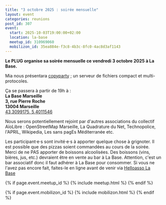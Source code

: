 ```yaml
---
title: "3 octobre 2025 : soirée mensuelle"
layout: event
categories: reunions
post_id: 307
event:
  start: 2025-10-03T19:00:00+02:00
  location: la-base
  meetup_id: 310969060
  mobilizon_id: 35ea884e-f3c8-4b3c-8fc0-4ac8d3af1143
---
```


**Le PLUG organise sa soirée mensuelle ce vendredi 3 octobre 2025 à La Base.**

Mia nous présentara [copyparty](https://github.com/9001/copyparty) ; un serveur de fichiers compact et multi-protocoles.

Ça se passera à partir de 19h à :  
**La Base Marseille**  
**3, rue Pierre Roche**  
**13004 Marseille**  
[43,3099175, 5,4011546](https://www.openstreetmap.org/node/7266092587)

Nous serons potentiellement rejoint par d'autres associations du collectif AïoLibre : OpenStreetMap Marseille, La Quadrature du Net, Technopolice, l'APRIL, Wikipedia, Les sans pagEs Méditerranée etc.

Les participant·e·s sont invité·e·s à apporter quelque chose à grignoter.
Il est possible que des pizzas soient commandées au cours de la soirée.
Merci de ne PAS apporter de boissons alcoolisées.
Des boissons (vins, bières, jus, etc.) devraient être en vente au bar à La Base.
Attention, c'est un bar associatif donc il faut adhérer à La Base pour consommer.
Si vous ne l'avez pas encore fait, faites-le en ligne avant de venir via
[Helloasso La Base](https://www.helloasso.com/associations/la-base-marseille/adhesions/adhesion-a-la-base-marseille-2025-2)

{% if page.event.meetup_id %}
  {% include meetup.html %}
{% endif %}

{% if page.event.mobilizon_id %}
  {% include mobilizon.html %}
{% endif %}
